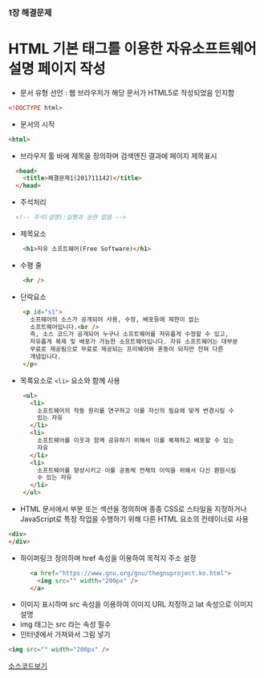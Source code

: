 
### 1장 해결문제

# HTML 기본 태그를 이용한 자유소프트웨어 설명 페이지 작성

- 문서 유형 선언 : 웹 브라우저가 해당 문서가 HTML5로 작성되었음 인지함
```html
<!DOCTYPE html>
```

- 문서의 시작
```html
<html>
```

- 브라우저 툴 바에 제목을 정의하며 검색엔진 결과에 페이지 제목표시
```html
  <head>
    <title>해결문제1(201711142)</title>
  </head>
```

- 주석처리
```html
  <!-- 주석(설명):실행과 상관 없음 -->
```

- 제목요소
```html
    <h1>자유 소프트웨어(Free Software)</h1>
```

- 수평 줄
```html
    <hr />
```

- 단락요소
```html
    <p id="s1">
      소프웨어의 소스가 공개되어 사용, 수정, 배포등에 제한이 없는
      소프트웨어입니다.<br />
      즉, 소스 코드가 공개되어 누구나 소프트웨어를 자유롭게 수정할 수 있고,
      자유롭게 복제 및 배포가 가능한 소프트웨어입니다. 자유 소프트웨어는 대부분
      무료로 제공됨으로 무료로 제공되는 프리웨어와 혼동이 되지만 전혀 다른
      개념입니다.
    </p>
```

- 목록요소로 `<li>` 요소와 함께 사용
```html
    <ul>
      <li>
        소프트웨어의 작동 원리를 연구하고 이를 자신의 필요에 맞게 변경시킬 수
        있는 자유
      </li>
      <li>
        소프트웨어를 이웃과 함께 공유하기 위해서 이를 복제하고 배포할 수 있는
        자유
      </li>
      <li>
        소프트웨어를 향상시키고 이를 공동체 전체의 이익을 위해서 다신 환원시킬
        수 있는 자유
      </li>
    </ul>
```

- HTML 문서에서 부분 또는 섹션을 정의하며 종종 CSS로 스타일을 지정하거나 JavaScript로 특정 작업을 수행하기 위해 다른 HTML 요소의 컨테이너로 사용
```html
<div>
</div>
```

- 하이퍼링크 정의하며 href 속성을 이용하여 목적지 주소 설정
```html
      <a href="https://www.gnu.org/gnu/thegnuproject.ko.html">
        <img src="" width="200px" />
      </a>

```

- 이미지 표시하며 src 속성을 이용하여 이미지 URL 지정하고 lat 속성으로 이미지 설명
- img 태그는 src 라는 속성 필수 
- 인터넷에서 가져와서 그림 넣기
```html
<img src="" width="200px" />
```


[소스코드보기](https://github.com/plumwiserim/html-programming/blob/master/class01/01.html)
